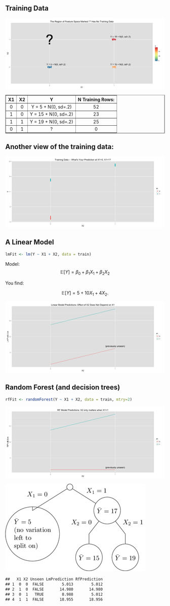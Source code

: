 

## Training Data

![](../slides/interaction-or-not-no-bart/unnamed-chunk-2.png) 

<!-- html table generated in R 3.1.1 by xtable 1.7-3 package -->
<!-- Fri Jan 23 09:58:01 2015 -->
<TABLE border=1>
<TR> <TH> X1 </TH> <TH> X2 </TH> <TH> Y </TH> <TH> N Training Rows: </TH>  </TR>
  <TR> <TD align="center"> 0 </TD> <TD align="center"> 0 </TD> <TD align="center"> Y = 5 + N(0, sd=.2) </TD> <TD align="center"> 52 </TD> </TR>
  <TR> <TD align="center"> 1 </TD> <TD align="center"> 0 </TD> <TD align="center"> Y = 15 + N(0, sd=.2) </TD> <TD align="center"> 23 </TD> </TR>
  <TR> <TD align="center"> 1 </TD> <TD align="center"> 1 </TD> <TD align="center"> Y = 19 + N(0, sd=.2) </TD> <TD align="center"> 25 </TD> </TR>
  <TR> <TD align="center"> 0 </TD> <TD align="center"> 1 </TD> <TD align="center"> ? </TD> <TD align="center"> 0 </TD> </TR>
   </TABLE>

## Another view of the training data:

![](../slides/interaction-or-not-no-bart/unnamed-chunk-4.png) 

## A Linear Model


```r
lmFit <- lm(Y ~ X1 + X2, data = train)
```

Model: $$\mathbb{E}[Y] = \beta_0 + \beta_1 X_1 + \beta_2 X_2$$



You find:

$$\mathbb{E}[Y] = 5 + 10 X_1 + 4 X_2.$$

![](../slides/interaction-or-not-no-bart/unnamed-chunk-7.png) 

## Random Forest (and decision trees)




```r
rfFit <- randomForest(Y ~ X1 + X2, data = train, mtry=2)
```

![](../slides/interaction-or-not-no-bart/unnamed-chunk-10.png) 

![](/images/posts/interaction-or-not-trees/tree.png)


```
##   X1 X2 Unseen LmPrediction RfPrediction
## 1  0  0  FALSE        5.013        5.012
## 2  1  0  FALSE       14.980       14.980
## 3  0  1   TRUE        8.988        5.012
## 4  1  1  FALSE       18.955       18.956
```

